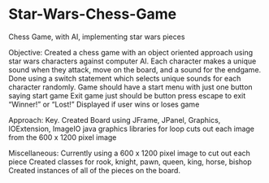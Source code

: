 # Star-Wars-Chess-Game
Chess Game, with AI, implementing star wars pieces

Objective:
Created a chess game with an object oriented approach using star wars characters against computer AI. Each character makes a unique sound when they attack, move on the board, and a sound for the endgame.
Done using a switch statement which selects unique sounds for each character randomly.
Game should have a start menu with just one button saying start game
Exit game just should be button press escape to exit
“Winner!” or “Lost!” Displayed if user wins or loses game

Approach:
Key. Created Board using JFrame, JPanel, Graphics, IOExtension, ImageIO java graphics libraries
for loop cuts out each image from the 600 x 1200 pixel image

Miscellaneous:
Currently using a 600 x 1200 pixel image to cut out each piece
Created classes for rook, knight, pawn, queen, king, horse, bishop
Created instances of all of the pieces on the board.
